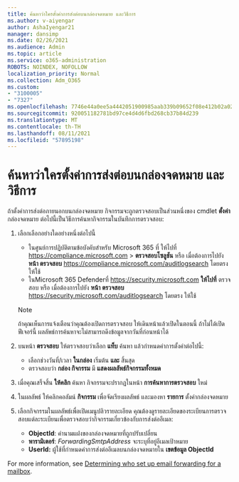 ```yaml
---
title: ค้นหาว่าใครตั้งค่าการส่งต่อบนกล่องจดหมาย และวิธีการ
ms.author: v-aiyengar
author: AshaIyengar21
manager: dansimp
ms.date: 02/26/2021
ms.audience: Admin
ms.topic: article
ms.service: o365-administration
ROBOTS: NOINDEX, NOFOLLOW
localization_priority: Normal
ms.collection: Adm_O365
ms.custom:
- "3100005"
- "7327"
ms.openlocfilehash: 7746e44a0ee5a4442051900985aab339b09652f08e412b02a02429c93cc7c107
ms.sourcegitcommit: 920051182781bd97ce4d4d6fbd268cb37b84d239
ms.translationtype: MT
ms.contentlocale: th-TH
ms.lasthandoff: 08/11/2021
ms.locfileid: "57895198"
---
```

# <a name="find-out-who-set-up-forwarding-on-a-mailbox-and-how"></a>ค้นหาว่าใครตั้งค่าการส่งต่อบนกล่องจดหมาย และวิธีการ

ถ้าตั้งค่าการส่งต่อภายนอกบนกล่องจดหมาย กิจกรรมจะถูกตรวจสอบเป็นส่วนหนึ่งของ cmdlet **ตั้งค่า** กล่องจดหมาย ต่อไปนี้เป็นวิธีการค้นหากิจกรรมในบันทึกการตรวจสอบ:

1. เลือกเลือกอย่างใดอย่างหนึ่งต่อไปนี้
   - ในศูนย์การปฏิบัติตามข้อบังคับสําหรับ Microsoft 365 ที่ ให้ไปที่ <https://compliance.microsoft.com>  \> **ตรวจสอบโซลูชัน** หรือ เมื่อต้องการไปยัง **หน้า ตรวจสอบ** <https://compliance.microsoft.com/auditlogsearch> โดยตรง ให้ใช้
   - ในMicrosoft 365 Defenderที่ <https://security.microsoft.com> **ให้ไปที่** ตรวจสอบ หรือ เมื่อต้องการไปยัง **หน้า ตรวจสอบ** <https://security.microsoft.com/auditlogsearch> โดยตรง ให้ใช้

   > [!NOTE]
   > ถ้าคุณเห็นการแจ้งเตือนว่าคุณต้องเปิดการตรวจสอบ ให้เดินหน้าแล้วเปิดในตอนนี้ ถ้าไม่ได้เปิดฟีเจอร์นี้ ผลลัพธ์การค้นหาจะไม่สามารถดึงข้อมูลจากวันที่ก่อนหน้าได้

2. บนหน้า **ตรวจสอบ** ให้ตรวจสอบว่าเลือก **แท็บ** ค้นหา แล้วกําหนดค่าการตั้งค่าต่อไปนี้:
   - เลือกช่วงวันที่/เวลา **ในกล่อง** เริ่มต้น **และ** สิ้นสุด
   - ตรวจสอบว่า **กล่อง กิจกรรม** มี **แสดงผลลัพธ์กิจกรรมทั้งหมด**

3. เมื่อคุณเสร็จสิ้น **ให้คลิก** ค้นหา กิจกรรมจะปรากฏในหน้า **การค้นหาการตรวจสอบ** ใหม่

4. ในผลลัพธ์ ให้คลิกคอลัมน์ **กิจกรรม** เพื่อจัดเรียงผลลัพธ์ และมองหา **รายการ** ตั้งค่ากล่องจดหมาย

5. เลือกกิจกรรมในผลลัพธ์เพื่อเปิดเมนูปลิวรายละเอียด คุณต้องดูรายละเอียดของระเบียนการตรวจสอบแต่ละระเบียนเพื่อตรวจสอบว่ากิจกรรมเกี่ยวข้องกับการส่งต่ออีเมล:
   - **ObjectId**: ค่านามแฝงของกล่องจดหมายที่ถูกปรับเปลี่ยน
   - **พารามิเตอร์**: _ForwardingSmtpAddress_ จะระบุที่อยู่อีเมลเป้าหมาย
   - **UserId:** ผู้ใช้ที่กําหนดค่าการส่งต่ออีเมลบนกล่องจดหมายใน **เขตข้อมูล ObjectId**

For more information, see [Determining who set up email forwarding for a mailbox](https://docs.microsoft.com/microsoft-365/compliance/auditing-troubleshooting-scenarios#determine-who-set-up-email-forwarding-for-a-mailbox).
